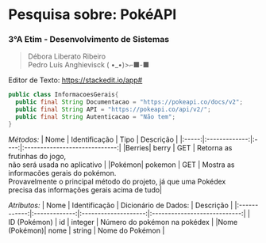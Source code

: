 # Pesquisa sobre: PokéAPI
### 3°A Etim - Desenvolvimento de Sistemas
> Débora Liberato Ribeiro <br>
> Pedro Luís Anghievisck ( •_•)>⌐■-■

Editor de Texto: https://stackedit.io/app#

```java
public class InformacoesGerais{
  public final String Documentacao = "https://pokeapi.co/docs/v2"; 
  public final String API = "https://pokeapi.co/api/v2/";
  public final String Autenticacao = "Não tem";
}
```

*Métodos:*
|  Nome | Identificação | Tipo |           Descrição           |
|:-----:|:-------------:|:----:|:-----------------------------:|
|Berries|     berry     |  GET | Retorna as frutinhas do jogo,<br>não será usada no aplicativo  |
|Pokémon|    pokemon    |  GET | Mostra as informacões gerais do pokémon.<br>Provavelmente o principal método do projeto, já que uma Pokédex<br>precisa das informações gerais acima de tudo|

*Atributos:*
|     Nome     | Identificação | Dicionário de Dados: |           Descrição          |
|:------------:|:-------------:|:--------------------:|:----------------------------:|
| ID (Pokémon) |       id      |        integer       | Número do pokémon na pokédex |
|Nome (Pokémon)|      nome     |        string        |        Nome do Pokémon       |
